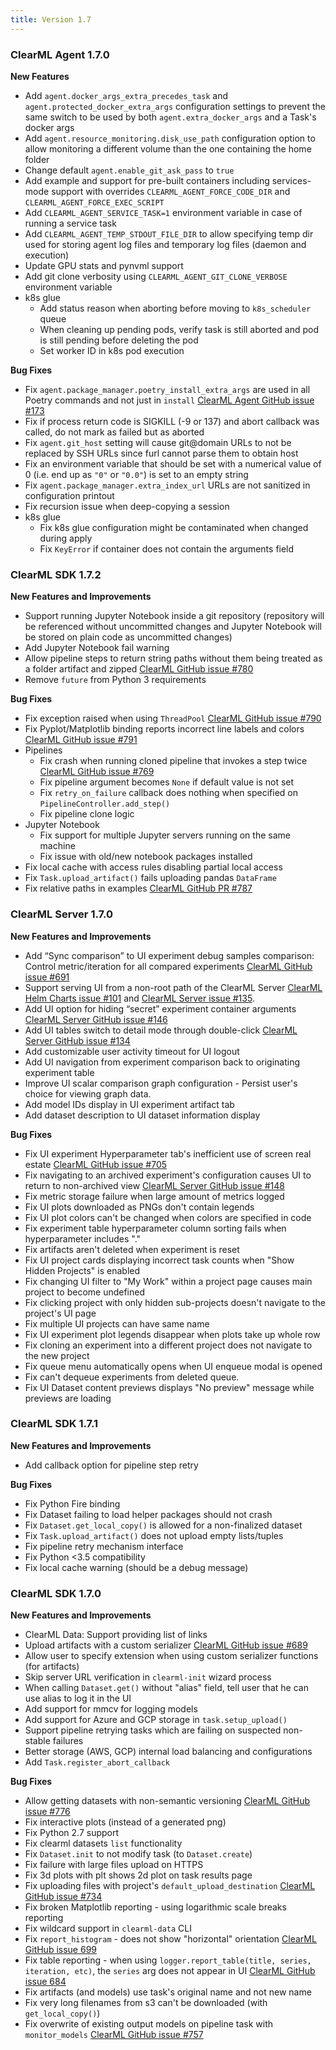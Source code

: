 ```yaml
---
title: Version 1.7
---
```


### ClearML Agent 1.7.0
**New Features**
* Add `agent.docker_args_extra_precedes_task` and `agent.protected_docker_extra_args` configuration settings to prevent 
the same switch to be used by both `agent.extra_docker_args` and a Task's docker args
* Add `agent.resource_monitoring.disk_use_path` configuration option to allow monitoring a different volume than the one 
containing the home folder
* Change default `agent.enable_git_ask_pass` to `true`
* Add example and support for pre-built containers including services-mode support with overrides `CLEARML_AGENT_FORCE_CODE_DIR` 
and `CLEARML_AGENT_FORCE_EXEC_SCRIPT`
* Add `CLEARML_AGENT_SERVICE_TASK=1` environment variable in case of running a service task
* Add `CLEARML_AGENT_TEMP_STDOUT_FILE_DIR` to allow specifying temp dir used for storing agent log files and temporary 
log files (daemon and execution)
* Update GPU stats and pynvml support
* Add git clone verbosity using `CLEARML_AGENT_GIT_CLONE_VERBOSE` environment variable
* k8s glue
  * Add status reason when aborting before moving to `k8s_scheduler` queue
  * When cleaning up pending pods, verify task is still aborted and pod is still pending before deleting the pod
  * Set worker ID in k8s pod execution

**Bug Fixes**
* Fix `agent.package_manager.poetry_install_extra_args` are used in all Poetry commands and not just in `install` [ClearML Agent GitHub issue #173](https://github.com/allegroai/clearml-agent/issues/173)
* Fix if process return code is SIGKILL (-9 or 137) and abort callback was called, do not mark as failed but as aborted
* Fix `agent.git_host` setting will cause git@domain URLs to not be replaced by SSH URLs since furl cannot parse them to 
obtain host
* Fix an environment variable that should be set with a numerical value of 0 (i.e. end up as `"0"` or `"0.0"`) is set to 
an empty string
* Fix `agent.package_manager.extra_index_url` URLs are not sanitized in configuration printout
* Fix recursion issue when deep-copying a session
* k8s glue
  * Fix k8s glue configuration might be contaminated when changed during apply
  * Fix `KeyError` if container does not contain the arguments field 

### ClearML SDK 1.7.2
**New Features and Improvements**
* Support running Jupyter Notebook inside a git repository (repository will be referenced without uncommitted changes 
  and Jupyter Notebook will be stored on plain code as uncommitted changes)
* Add Jupyter Notebook fail warning
* Allow pipeline steps to return string paths without them being treated as a folder artifact and zipped [ClearML GitHub issue #780](https://github.com/allegroai/clearml/issues/780)
* Remove `future` from Python 3 requirements

**Bug Fixes**
* Fix exception raised when using `ThreadPool` [ClearML GitHub issue #790](https://github.com/allegroai/clearml/issues/790)
* Fix Pyplot/Matplotlib binding reports incorrect line labels and colors [ClearML GitHub issue #791](https://github.com/allegroai/clearml/issues/791)
* Pipelines
    * Fix crash when running cloned pipeline that invokes a step twice [ClearML GitHub issue #769](https://github.com/allegroai/clearml/issues/769)
    * Fix pipeline argument becomes `None` if default value is not set
    * Fix `retry_on_failure` callback does nothing when specified on `PipelineController.add_step()`
    * Fix pipeline clone logic
* Jupyter Notebook
    * Fix support for multiple Jupyter servers running on the same machine
    * Fix issue with old/new notebook packages installed
* Fix local cache with access rules disabling partial local access
* Fix `Task.upload_artifact()` fails uploading pandas `DataFrame`
* Fix relative paths in examples [ClearML GitHub PR #787](https://github.com/allegroai/clearml/issues/787)

### ClearML Server 1.7.0
**New Features and Improvements**
* Add “Sync comparison” to UI experiment debug samples comparison: Control metric/iteration for all compared experiments [ClearML GitHub issue #691](https://github.com/allegroai/clearml/issues/691)
* Support serving UI from a non-root path of the ClearML Server [ClearML Helm Charts issue #101](https://github.com/allegroai/clearml-helm-charts/issues/101) and [ClearML Server issue #135](https://github.com/allegroai/clearml-server/issues/135).
* Add UI option for hiding “secret” experiment container arguments [ClearML Server GitHub issue #146](https://github.com/allegroai/clearml-server/issues/146)
* Add UI tables switch to detail mode through double-click [ClearML Server GitHub issue #134](https://github.com/allegroai/clearml-server/issues/134)
* Add customizable user activity timeout for UI logout
* Add UI navigation from experiment comparison back to originating experiment table
* Improve UI scalar comparison graph configuration - Persist user's choice for viewing graph data.
* Add model IDs display in UI experiment artifact tab
* Add dataset description to UI dataset information display

**Bug Fixes**
* Fix UI experiment Hyperparameter tab's inefficient use of screen real estate [ClearML GitHub issue #705](https://github.com/allegroai/clearml/issues/705)
* Fix navigating to an archived experiment's configuration causes UI to return to non-archived view [ClearML Server GitHub issue #148](https://github.com/allegroai/clearml-server/issues/148)
* Fix metric storage failure when large amount of metrics logged
* Fix UI plots downloaded as PNGs don't contain legends
* Fix UI plot colors can't be changed when colors are specified in code
* Fix experiment table hyperparameter column sorting fails when hyperparameter includes "."
* Fix artifacts aren't deleted when experiment is reset
* Fix UI project cards displaying incorrect task counts when "Show Hidden Projects" is enabled
* Fix changing UI filter to "My Work" within a project page causes main project to become undefined
* Fix clicking project with only hidden sub-projects doesn't navigate to the project's UI page
* Fix multiple UI projects can have same name
* Fix UI experiment plot legends disappear when plots take up whole row
* Fix cloning an experiment into a different project does not navigate to the new project
* Fix queue menu automatically opens when UI enqueue modal is opened
* Fix can't dequeue experiments from deleted queue.
* Fix UI Dataset content previews displays "No preview" message while previews are loading

### ClearML SDK 1.7.1

**New Features and Improvements**
* Add callback option for pipeline step retry

**Bug Fixes**
* Fix Python Fire binding
* Fix Dataset failing to load helper packages should not crash
* Fix `Dataset.get_local_copy()` is allowed for a non-finalized dataset
* Fix `Task.upload_artifact()` does not upload empty lists/tuples
* Fix pipeline retry mechanism interface
* Fix Python <3.5 compatibility
* Fix local cache warning (should be a debug message)

### ClearML SDK 1.7.0

**New Features and Improvements**
* ClearML Data: Support providing list of links
* Upload artifacts with a custom serializer [ClearML GitHub issue #689](https://github.com/allegroai/clearml/issues/689)
* Allow user to specify extension when using custom serializer functions (for artifacts)
* Skip server URL verification in `clearml-init` wizard process
* When calling `Dataset.get()` without "alias" field, tell user that he can use alias to log it in the UI
* Add support for mmcv for logging models
* Add support for Azure and GCP storage in `task.setup_upload()`
* Support pipeline retrying tasks which are failing on suspected non-stable failures
* Better storage (AWS, GCP) internal load balancing and configurations
* Add `Task.register_abort_callback`

**Bug Fixes**
* Allow getting datasets with non-semantic versioning [ClearML GitHub issue #776](https://github.com/allegroai/clearml/issues/776)
* Fix interactive plots (instead of a generated png)
* Fix Python 2.7 support
* Fix clearml datasets `list` functionality
* Fix `Dataset.init` to not modify task (to `Dataset.create`)
* Fix failure with large files upload on HTTPS
* Fix 3d plots with plt shows 2d plot on task results page
* Fix uploading files with project's `default_upload_destination` [ClearML GitHub issue #734](https://github.com/allegroai/clearml/issues/734)
* Fix broken Matplotlib reporting - using logarithmic scale breaks reporting
* Fix wildcard support in `clearml-data` CLI
* Fix `report_histogram` - does not show "horizontal" orientation [ClearML GitHub issue 699](https://github.com/allegroai/clearml/issues/699)
* Fix table reporting - when using `logger.report_table(title, series, iteration, etc)`, the `series` arg does not appear in UI [ClearML GitHub issue 684](https://github.com/allegroai/clearml/issues/684)
* Fix artifacts (and models) use task's original name and not new name
* Fix very long filenames from s3 can't be downloaded (with `get_local_copy()`)
* Fix overwrite of existing output models on pipeline task with `monitor_models` [ClearML GitHub issue #757](https://github.com/allegroai/clearml/issues/757)